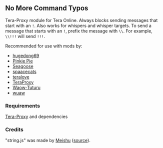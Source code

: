 ## No More Command Typos
Tera-Proxy module for Tera Online. Always blocks sending messages that start with an ` ! `. Also works for whispers and whisper targets. To send a message that starts with an ` ! `, prefix the message with ` \\ `. For example, ` \\!!! ` will send ` !!! `.

Recommended for use with mods by:
* [hugedong69](https://github.com/hugedong69)
* [Pinkie Pie](https://github.com/pinkipi)
* [Seagoose](https://github.com/Saegusae)
* [spaacecats](https://github.com/spaacecats)
* [teralove](https://github.com/teralove)
* [TeraProxy](https://github.com/TeraProxy)
* [Waow-Tuturu](https://github.com/Waow-Tuturu)
* [wuaw](https://github.com/wuaw)
### Requirements
[Tera-Proxy](https://github.com/meishuu/tera-proxy) and dependencies
### Credits
"string.js" was made by [Meishu](https://github.com/meishuu) ([source](https://github.com/baldera-mods/slash/blob/master/string.js)).
